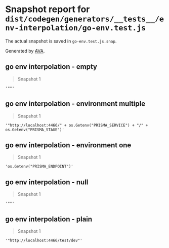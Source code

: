 # Snapshot report for `dist/codegen/generators/__tests__/env-interpolation/go-env.test.js`

The actual snapshot is saved in `go-env.test.js.snap`.

Generated by [AVA](https://ava.li).

## go env interpolation - empty

> Snapshot 1

    '""'

## go env interpolation - environment multiple

> Snapshot 1

    '"http://localhost:4466/" + os.Getenv("PRISMA_SERVICE") + "/" + os.Getenv("PRISMA_STAGE")'

## go env interpolation - environment one

> Snapshot 1

    'os.Getenv("PRISMA_ENDPOINT")'

## go env interpolation - null

> Snapshot 1

    '""'

## go env interpolation - plain

> Snapshot 1

    '"http://localhost:4466/test/dev"'
